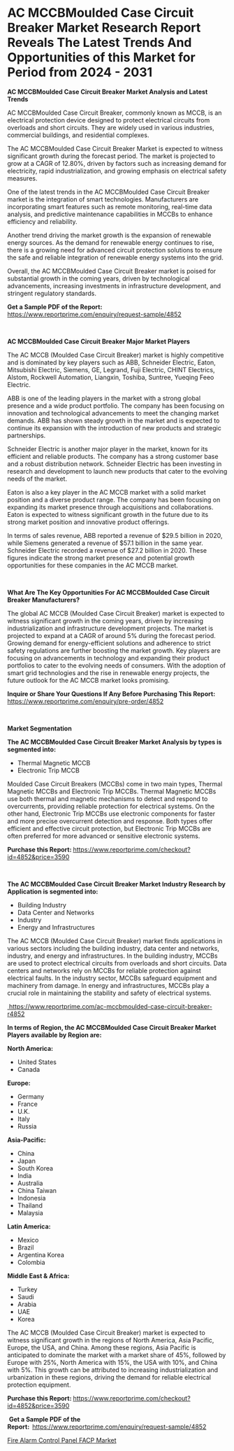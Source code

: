 <p><h1>AC MCCBMoulded Case Circuit Breaker Market Research Report Reveals The Latest Trends And Opportunities of this Market for Period from 2024 - 2031</h1></p><p><strong>AC MCCBMoulded Case Circuit Breaker Market Analysis and Latest Trends</strong></p>
<p><p>AC MCCBMoulded Case Circuit Breaker, commonly known as MCCB, is an electrical protection device designed to protect electrical circuits from overloads and short circuits. They are widely used in various industries, commercial buildings, and residential complexes.</p><p>The AC MCCBMoulded Case Circuit Breaker Market is expected to witness significant growth during the forecast period. The market is projected to grow at a CAGR of 12.80%, driven by factors such as increasing demand for electricity, rapid industrialization, and growing emphasis on electrical safety measures.</p><p>One of the latest trends in the AC MCCBMoulded Case Circuit Breaker market is the integration of smart technologies. Manufacturers are incorporating smart features such as remote monitoring, real-time data analysis, and predictive maintenance capabilities in MCCBs to enhance efficiency and reliability.</p><p>Another trend driving the market growth is the expansion of renewable energy sources. As the demand for renewable energy continues to rise, there is a growing need for advanced circuit protection solutions to ensure the safe and reliable integration of renewable energy systems into the grid.</p><p>Overall, the AC MCCBMoulded Case Circuit Breaker market is poised for substantial growth in the coming years, driven by technological advancements, increasing investments in infrastructure development, and stringent regulatory standards.</p></p>
<p><strong>Get a Sample PDF of the Report:&nbsp;</strong> <a href="https://www.reportprime.com/enquiry/request-sample/4852">https://www.reportprime.com/enquiry/request-sample/4852</a></p>
<p>&nbsp;</p>
<p><strong>AC MCCBMoulded Case Circuit Breaker Major Market Players</strong></p>
<p><p>The AC MCCB (Moulded Case Circuit Breaker) market is highly competitive and is dominated by key players such as ABB, Schneider Electric, Eaton, Mitsubishi Electric, Siemens, GE, Legrand, Fuji Electric, CHINT Electrics, Alstom, Rockwell Automation, Liangxin, Toshiba, Suntree, Yueqing Feeo Electric.</p><p>ABB is one of the leading players in the market with a strong global presence and a wide product portfolio. The company has been focusing on innovation and technological advancements to meet the changing market demands. ABB has shown steady growth in the market and is expected to continue its expansion with the introduction of new products and strategic partnerships.</p><p>Schneider Electric is another major player in the market, known for its efficient and reliable products. The company has a strong customer base and a robust distribution network. Schneider Electric has been investing in research and development to launch new products that cater to the evolving needs of the market.</p><p>Eaton is also a key player in the AC MCCB market with a solid market position and a diverse product range. The company has been focusing on expanding its market presence through acquisitions and collaborations. Eaton is expected to witness significant growth in the future due to its strong market position and innovative product offerings.</p><p>In terms of sales revenue, ABB reported a revenue of $29.5 billion in 2020, while Siemens generated a revenue of $57.1 billion in the same year. Schneider Electric recorded a revenue of $27.2 billion in 2020. These figures indicate the strong market presence and potential growth opportunities for these companies in the AC MCCB market.</p></p>
<p>&nbsp;</p>
<p><strong>What Are The Key Opportunities For AC MCCBMoulded Case Circuit Breaker Manufacturers?</strong></p>
<p><p>The global AC MCCB (Moulded Case Circuit Breaker) market is expected to witness significant growth in the coming years, driven by increasing industrialization and infrastructure development projects. The market is projected to expand at a CAGR of around 5% during the forecast period. Growing demand for energy-efficient solutions and adherence to strict safety regulations are further boosting the market growth. Key players are focusing on advancements in technology and expanding their product portfolios to cater to the evolving needs of consumers. With the adoption of smart grid technologies and the rise in renewable energy projects, the future outlook for the AC MCCB market looks promising.</p></p>
<p><strong>Inquire or Share Your Questions If Any Before Purchasing This Report:</strong> <a href="https://www.reportprime.com/enquiry/pre-order/4852">https://www.reportprime.com/enquiry/pre-order/4852</a></p>
<p>&nbsp;</p>
<p><strong>Market Segmentation</strong></p>
<p><strong>The AC MCCBMoulded Case Circuit Breaker Market Analysis by types is segmented into:</strong></p>
<p><ul><li>Thermal Magnetic MCCB</li><li>Electronic Trip MCCB</li></ul></p>
<p><p>Moulded Case Circuit Breakers (MCCBs) come in two main types, Thermal Magnetic MCCBs and Electronic Trip MCCBs. Thermal Magnetic MCCBs use both thermal and magnetic mechanisms to detect and respond to overcurrents, providing reliable protection for electrical systems. On the other hand, Electronic Trip MCCBs use electronic components for faster and more precise overcurrent detection and response. Both types offer efficient and effective circuit protection, but Electronic Trip MCCBs are often preferred for more advanced or sensitive electronic systems.</p></p>
<p><strong>Purchase this Report:&nbsp;</strong><a href="https://www.reportprime.com/checkout?id=4852&price=3590">https://www.reportprime.com/checkout?id=4852&price=3590</a></p>
<p>&nbsp;</p>
<p><strong>The AC MCCBMoulded Case Circuit Breaker Market Industry Research by Application is segmented into:</strong></p>
<p><ul><li>Building Industry</li><li>Data Center and Networks</li><li>Industry</li><li>Energy and Infrastructures</li></ul></p>
<p><p>The AC MCCB (Moulded Case Circuit Breaker) market finds applications in various sectors including the building industry, data center and networks, industry, and energy and infrastructures. In the building industry, MCCBs are used to protect electrical circuits from overloads and short circuits. Data centers and networks rely on MCCBs for reliable protection against electrical faults. In the industry sector, MCCBs safeguard equipment and machinery from damage. In energy and infrastructures, MCCBs play a crucial role in maintaining the stability and safety of electrical systems.</p></p>
<p><a href="https://www.reportprime.com/ac-mccbmoulded-case-circuit-breaker-r4852">&nbsp;https://www.reportprime.com/ac-mccbmoulded-case-circuit-breaker-r4852</a></p>
<p><strong>In terms of Region, the AC MCCBMoulded Case Circuit Breaker Market Players available by Region are:</strong></p>
<p>
    <p> <strong> North America: </strong>
        <ul>
            <li>United States</li>
            <li>Canada</li>
        </ul>
        </p> 
    <p> <strong> Europe: </strong>
        <ul>
            <li>Germany</li>
            <li>France</li>
            <li>U.K.</li>
            <li>Italy</li>
            <li>Russia</li>
        </ul>
        </p> 
    <p> <strong> Asia-Pacific: </strong>
        <ul>
            <li>China</li>
            <li>Japan</li>
            <li>South Korea</li>
            <li>India</li>
            <li>Australia</li>
            <li>China Taiwan</li>
            <li>Indonesia</li>
            <li>Thailand</li>
            <li>Malaysia</li>
        </ul>
        </p> 
    <p> <strong> Latin America: </strong>
        <ul>
            <li>Mexico</li>
            <li>Brazil</li>
            <li>Argentina Korea</li>
            <li>Colombia</li>
        </ul>
        </p> 
    <p> <strong> Middle East & Africa: </strong>
        <ul>
            <li>Turkey</li>
            <li>Saudi</li>
            <li>Arabia</li>
            <li>UAE</li>
            <li>Korea</li>
        </ul>
    </p>
    </p>
<p><p>The AC MCCB (Moulded Case Circuit Breaker) market is expected to witness significant growth in the regions of North America, Asia Pacific, Europe, the USA, and China. Among these regions, Asia Pacific is anticipated to dominate the market with a market share of 45%, followed by Europe with 25%, North America with 15%, the USA with 10%, and China with 5%. This growth can be attributed to increasing industrialization and urbanization in these regions, driving the demand for reliable electrical protection equipment.</p></p>
<p><strong>Purchase this Report: </strong><a href="https://www.reportprime.com/checkout?id=4852&price=3590">https://www.reportprime.com/checkout?id=4852&price=3590</a></p>
<p>&nbsp;<strong>Get a Sample PDF of the Report:&nbsp;&nbsp;</strong><a href="https://www.reportprime.com/enquiry/request-sample/4852">https://www.reportprime.com/enquiry/request-sample/4852</a></p>
<p><strong></strong></p>
<p><p><a href="https://github.com/JuliaFadel1922/Market-Research-Report-List-2/blob/main/fire-alarm-control-panel-facp-market.md">Fire Alarm Control Panel FACP Market</a></p></p>